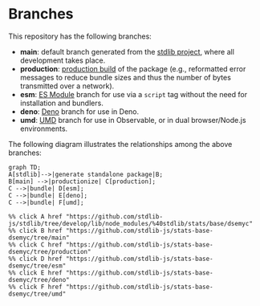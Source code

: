 <!--

@license Apache-2.0

Copyright (c) 2022 The Stdlib Authors.

Licensed under the Apache License, Version 2.0 (the "License");
you may not use this file except in compliance with the License.
You may obtain a copy of the License at

    http://www.apache.org/licenses/LICENSE-2.0

Unless required by applicable law or agreed to in writing, software
distributed under the License is distributed on an "AS IS" BASIS,
WITHOUT WARRANTIES OR CONDITIONS OF ANY KIND, either express or implied.
See the License for the specific language governing permissions and
limitations under the License.

-->

# Branches

This repository has the following branches:

-   **main**: default branch generated from the [stdlib project][stdlib-url], where all development takes place.
-   **production**: [production build][production-url] of the package (e.g., reformatted error messages to reduce bundle sizes and thus the number of bytes transmitted over a network).
-   **esm**: [ES Module][esm-url] branch for use via a `script` tag without the need for installation and bundlers.
-   **deno**: [Deno][deno-url] branch for use in Deno.
-   **umd**: [UMD][umd-url] branch for use in Observable, or in dual browser/Node.js environments.

The following diagram illustrates the relationships among the above branches:

```mermaid
graph TD;
A[stdlib]-->|generate standalone package|B;
B[main] -->|productionize| C[production];
C -->|bundle| D[esm];
C -->|bundle| E[deno];
C -->|bundle| F[umd];

%% click A href "https://github.com/stdlib-js/stdlib/tree/develop/lib/node_modules/%40stdlib/stats/base/dsemyc"
%% click B href "https://github.com/stdlib-js/stats-base-dsemyc/tree/main"
%% click C href "https://github.com/stdlib-js/stats-base-dsemyc/tree/production"
%% click D href "https://github.com/stdlib-js/stats-base-dsemyc/tree/esm"
%% click E href "https://github.com/stdlib-js/stats-base-dsemyc/tree/deno"
%% click F href "https://github.com/stdlib-js/stats-base-dsemyc/tree/umd"
```

[stdlib-url]: https://github.com/stdlib-js/stdlib/tree/develop/lib/node_modules/%40stdlib/stats/base/dsemyc
[production-url]: https://github.com/stdlib-js/stats-base-dsemyc/tree/production
[deno-url]: https://github.com/stdlib-js/stats-base-dsemyc/tree/deno
[umd-url]: https://github.com/stdlib-js/stats-base-dsemyc/tree/umd
[esm-url]: https://github.com/stdlib-js/stats-base-dsemyc/tree/esm